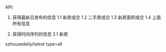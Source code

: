 API:
1. 获得最新日发布的信息
1.1 新房成交
1.2 二手房成交
1.3 新房面积成交
1.4 上面所有信息


2. 获得时间序列的信息
2.1 新房


szhousedaily/latest
type=all

